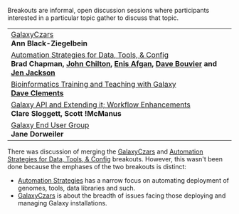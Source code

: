 Breakouts are informal, open discussion sessions where participants interested in a particular topic gather to discuss that topic.  

<table>
  <tr>
    <td> </strong><a href='/src/Community/GalaxyAdmins/Meetups/2012_07_27/index.md'>GalaxyCzars</a><strong><br /> Ann Black-Ziegelbein </td>
  </tr>
  <tr>
    <td> </strong><a href='/src/Events/GCC2012/Program/Breakouts/AutomationStrategies/index.md'>Automation Strategies for Data, Tools, & Config</a><strong><br /> Brad Chapman, <a href='/src/JohnChilton/index.md'>John Chilton</a>, <a href='/src/EnisAfgan/index.md'>Enis Afgan</a>, <a href='/src/DaveBouvier/index.md'>Dave Bouvier</a> and <a href='/src/JenniferJackson/index.md'>Jen Jackson</a> </td>
  </tr>
  <tr>
    <td> </strong><a href='/src/Events/GCC2012/Program/Breakouts/BioinformaticsTraining/index.md'>Bioinformatics Training and Teaching with Galaxy</a><strong><br /><a href='/src/DaveClements/index.md'>Dave Clements</a> </td>
  </tr>
  <tr>
    <td> </strong><a href='/src/Events/GCC2012/Program/Breakouts/WorkflowsAndAPI/index.md'>Galaxy API and Extending it; Workflow Enhancements</a><strong><br />Clare Sloggett, Scott !McManus </td>
  </tr>
  <tr>
    <td> </strong><a href='/src/Events/GCC2012/Program/Breakouts/EndUsers/index.md'>Galaxy End User Group</a><strong> <br /> Jane Dorweiler </td>
  </tr>
</table>


There was discussion of merging the [GalaxyCzars](/src/Community/GalaxyAdmins/Meetups/2012_07_27/index.md) and [Automation Strategies for Data, Tools, & Config](/src/Events/GCC2012/Program/Breakouts/AutomationStrategies/index.md) breakouts.  However, this wasn't been done because the emphases of the two breakouts is distinct:
* [Automation Strategies](/src/Events/GCC2012/Program/Breakouts/AutomationStrategies/index.md) has a narrow focus on automating deployment of genomes, tools, data libraries and such.
* [GalaxyCzars](/src/Community/GalaxyAdmins/Meetups/2012_07_27/index.md) is about the breadth of issues facing those deploying and managing Galaxy installations.

